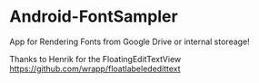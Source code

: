 Android-FontSampler
===================

App for Rendering Fonts from Google Drive or internal storeage!


Thanks to Henrik for the FloatingEditTextView
https://github.com/wrapp/floatlabelededittext
